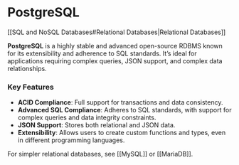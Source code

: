 # PostgreSQL

[[SQL and NoSQL Databases#Relational Databases|Relational Databases]]

**PostgreSQL** is a highly stable and advanced open-source RDBMS known for its extensibility and adherence to SQL standards. It’s ideal for applications requiring complex queries, JSON support, and complex data relationships.

### Key Features

- **ACID Compliance**: Full support for transactions and data consistency.
- **Advanced SQL Compliance**: Adheres to SQL standards, with support for complex queries and data integrity constraints.
- **JSON Support**: Stores both relational and JSON data.
- **Extensibility**: Allows users to create custom functions and types, even in different programming languages.

For simpler relational databases, see [[MySQL]] or [[MariaDB]].